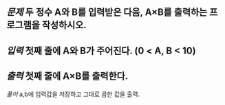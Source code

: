 *문제*
두 정수 A와 B를 입력받은 다음, A×B를 출력하는 프로그램을 작성하시오.
---
*입력*
첫째 줄에 A와 B가 주어진다. (0 < A, B < 10)
---
*출력*
첫째 줄에 A×B를 출력한다.
---
*풀이*
a,b에 입력값을 저장하고 그대로 곱한 값을 출력.